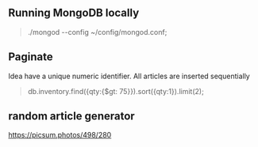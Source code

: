 ## Running MongoDB locally
> ./mongod --config ~/config/mongod.conf;

## Paginate 
Idea have a unique numeric identifier. All articles are inserted sequentially 
> db.inventory.find({qty:{$gt: 75}}).sort({qty:1}).limit(2);

## random article generator 

https://picsum.photos/498/280
